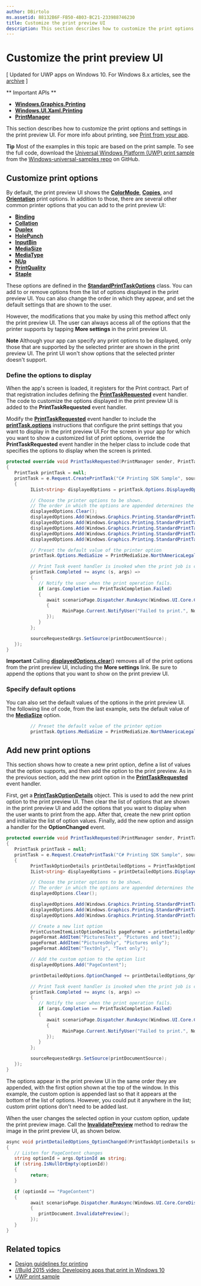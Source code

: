 ```yaml
---
author: DBirtolo
ms.assetid: 88132B6F-FB50-4B03-BC21-233988746230
title: Customize the print preview UI
description: This section describes how to customize the print options and settings in the print preview UI.
---
```

# Customize the print preview UI

\[ Updated for UWP apps on Windows 10. For Windows 8.x articles, see the [archive](http://go.microsoft.com/fwlink/p/?linkid=619132) \]


** Important APIs **

-   [**Windows.Graphics.Printing**](https://msdn.microsoft.com/library/windows/apps/BR226489)
-   [**Windows.UI.Xaml.Printing**](https://msdn.microsoft.com/library/windows/apps/BR243325)
-   [**PrintManager**](https://msdn.microsoft.com/library/windows/apps/BR226426)

This section describes how to customize the print options and settings in the print preview UI. For more info about printing, see [Print from your app](print-from-your-app.md).

**Tip**  Most of the examples in this topic are based on the print sample. To see the full code, download the [Universal Windows Platform (UWP) print sample](http://go.microsoft.com/fwlink/p/?LinkId=619984) from the [Windows-universal-samples repo](http://go.microsoft.com/fwlink/p/?LinkId=619979) on GitHub.

 

## Customize print options

By default, the print preview UI shows the [**ColorMode**](https://msdn.microsoft.com/library/windows/apps/BR226478), [**Copies**](https://msdn.microsoft.com/library/windows/apps/BR226479), and [**Orientation**](https://msdn.microsoft.com/library/windows/apps/BR226486) print options. In addition to those, there are several other common printer options that you can add to the print preview UI:

-   [**Binding**](https://msdn.microsoft.com/library/windows/apps/BR226476)
-   [**Collation**](https://msdn.microsoft.com/library/windows/apps/BR226477)
-   [**Duplex**](https://msdn.microsoft.com/library/windows/apps/BR226480)
-   [**HolePunch**](https://msdn.microsoft.com/library/windows/apps/BR226481)
-   [**InputBin**](https://msdn.microsoft.com/library/windows/apps/BR226482)
-   [**MediaSize**](https://msdn.microsoft.com/library/windows/apps/BR226483)
-   [**MediaType**](https://msdn.microsoft.com/library/windows/apps/BR226484)
-   [**NUp**](https://msdn.microsoft.com/library/windows/apps/BR226485)
-   [**PrintQuality**](https://msdn.microsoft.com/library/windows/apps/BR226487)
-   [**Staple**](https://msdn.microsoft.com/library/windows/apps/BR226488)

These options are defined in the [**StandardPrintTaskOptions**](https://msdn.microsoft.com/library/windows/apps/BR226475) class. You can add to or remove options from the list of options displayed in the print preview UI. You can also change the order in which they appear, and set the default settings that are shown to the user.

However, the modifications that you make by using this method affect only the print preview UI. The user can always access all of the options that the printer supports by tapping **More settings** in the print preview UI.

**Note**  Although your app can specify any print options to be displayed, only those that are supported by the selected printer are shown in the print preview UI. The print UI won't show options that the selected printer doesn't support.

 

### Define the options to display

When the app's screen is loaded, it registers for the Print contract. Part of that registration includes defining the [**PrintTaskRequested**](https://msdn.microsoft.com/library/windows/apps/br206597) event handler. The code to customize the options displayed in the print preview UI is added to the **PrintTaskRequested** event handler.

Modify the [**PrintTaskRequested**](https://msdn.microsoft.com/library/windows/apps/br206597) event handler to include the [**printTask.options**](https://msdn.microsoft.com/library/windows/apps/BR226469) instructions that configure the print settings that you want to display in the print preview UI.For the screen in your app for which you want to show a customized list of print options, override the **PrintTaskRequested** event handler in the helper class to include code that specifies the options to display when the screen is printed.

``` csharp
protected override void PrintTaskRequested(PrintManager sender, PrintTaskRequestedEventArgs e)
{
   PrintTask printTask = null;
   printTask = e.Request.CreatePrintTask("C# Printing SDK Sample", sourceRequestedArgs =>
   {
         IList<string> displayedOptions = printTask.Options.DisplayedOptions;

         // Choose the printer options to be shown.
         // The order in which the options are appended determines the order in which they appear in the UI
         displayedOptions.Clear();
         displayedOptions.Add(Windows.Graphics.Printing.StandardPrintTaskOptions.Copies);
         displayedOptions.Add(Windows.Graphics.Printing.StandardPrintTaskOptions.Orientation);
         displayedOptions.Add(Windows.Graphics.Printing.StandardPrintTaskOptions.MediaSize);
         displayedOptions.Add(Windows.Graphics.Printing.StandardPrintTaskOptions.Collation);
         displayedOptions.Add(Windows.Graphics.Printing.StandardPrintTaskOptions.Duplex);

         // Preset the default value of the printer option
         printTask.Options.MediaSize = PrintMediaSize.NorthAmericaLegal;

         // Print Task event handler is invoked when the print job is completed.
         printTask.Completed += async (s, args) =>
         {
            // Notify the user when the print operation fails.
            if (args.Completion == PrintTaskCompletion.Failed)
            {
               await scenarioPage.Dispatcher.RunAsync(Windows.UI.Core.CoreDispatcherPriority.Normal, () =>
               {
                     MainPage.Current.NotifyUser("Failed to print.", NotifyType.ErrorMessage);
               });
            }
         };

         sourceRequestedArgs.SetSource(printDocumentSource);
   });
}
```

**Important**  Calling [**displayedOptions.clear**](https://msdn.microsoft.com/library/windows/apps/BR226453)() removes all of the print options from the print preview UI, including the **More settings** link. Be sure to append the options that you want to show on the print preview UI.

### Specify default options

You can also set the default values of the options in the print preview UI. The following line of code, from the last example, sets the default value of the [**MediaSize**](https://msdn.microsoft.com/library/windows/apps/BR226483) option.

``` csharp
         // Preset the default value of the printer option
         printTask.Options.MediaSize = PrintMediaSize.NorthAmericaLegal;
```         

## Add new print options

This section shows how to create a new print option, define a list of values that the option supports, and then add the option to the print preview. As in the previous section, add the new print option in the [**PrintTaskRequested**](https://msdn.microsoft.com/library/windows/apps/br206597) event handler.

First, get a [**PrintTaskOptionDetails**](https://msdn.microsoft.com/library/windows/apps/Hh701256) object. This is used to add the new print option to the print preview UI. Then clear the list of options that are shown in the print preview UI and add the options that you want to display when the user wants to print from the app. After that, create the new print option and initialize the list of option values. Finally, add the new option and assign a handler for the **OptionChanged** event.

``` csharp
protected override void PrintTaskRequested(PrintManager sender, PrintTaskRequestedEventArgs e)
{
   PrintTask printTask = null;
   printTask = e.Request.CreatePrintTask("C# Printing SDK Sample", sourceRequestedArgs =>
   {
         PrintTaskOptionDetails printDetailedOptions = PrintTaskOptionDetails.GetFromPrintTaskOptions(printTask.Options);
         IList<string> displayedOptions = printDetailedOptions.DisplayedOptions;

         // Choose the printer options to be shown.
         // The order in which the options are appended determines the order in which they appear in the UI
         displayedOptions.Clear();

         displayedOptions.Add(Windows.Graphics.Printing.StandardPrintTaskOptions.Copies);
         displayedOptions.Add(Windows.Graphics.Printing.StandardPrintTaskOptions.Orientation);
         displayedOptions.Add(Windows.Graphics.Printing.StandardPrintTaskOptions.ColorMode);

         // Create a new list option
         PrintCustomItemListOptionDetails pageFormat = printDetailedOptions.CreateItemListOption("PageContent", "Pictures");
         pageFormat.AddItem("PicturesText", "Pictures and text");
         pageFormat.AddItem("PicturesOnly", "Pictures only");
         pageFormat.AddItem("TextOnly", "Text only");

         // Add the custom option to the option list
         displayedOptions.Add("PageContent");

         printDetailedOptions.OptionChanged += printDetailedOptions_OptionChanged;

         // Print Task event handler is invoked when the print job is completed.
         printTask.Completed += async (s, args) =>
         {
            // Notify the user when the print operation fails.
            if (args.Completion == PrintTaskCompletion.Failed)
            {
               await scenarioPage.Dispatcher.RunAsync(Windows.UI.Core.CoreDispatcherPriority.Normal, () =>
               {
                     MainPage.Current.NotifyUser("Failed to print.", NotifyType.ErrorMessage);
               });
            }
         };

         sourceRequestedArgs.SetSource(printDocumentSource);
   });
}
```

The options appear in the print preview UI in the same order they are appended, with the first option shown at the top of the window. In this example, the custom option is appended last so that it appears at the bottom of the list of options. However, you could put it anywhere in the list; custom print options don't need to be added last.

When the user changes the selected option in your custom option, update the print preview image. Call the [**InvalidatePreview**](https://msdn.microsoft.com/library/windows/apps/Hh702146) method to redraw the image in the print preview UI, as shown below.

``` csharp
async void printDetailedOptions_OptionChanged(PrintTaskOptionDetails sender, PrintTaskOptionChangedEventArgs args)
{
   // Listen for PageContent changes
   string optionId = args.OptionId as string;
   if (string.IsNullOrEmpty(optionId))
   {
         return;
   }

   if (optionId == "PageContent")
   {
         await scenarioPage.Dispatcher.RunAsync(Windows.UI.Core.CoreDispatcherPriority.Normal, () =>
         {
            printDocument.InvalidatePreview();
         });
   }
}
```

## Related topics

* [Design guidelines for printing](https://msdn.microsoft.com/library/windows/apps/Hh868178)
* [//Build 2015 video: Developing apps that print in Windows 10](https://channel9.msdn.com/Events/Build/2015/2-94)
* [UWP print sample](http://go.microsoft.com/fwlink/p/?LinkId=619984)



<!--HONumber=Jun16_HO3-->


